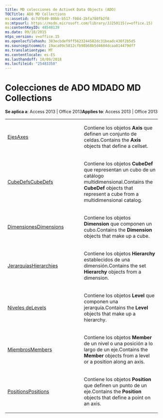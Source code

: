```yaml
---
title: MD colecciones de ActiveX Data Objects (ADO)
TOCTitle: ADO MD Collections
ms:assetid: dc7df649-80bb-b517-f084-2bfa780fb2f8
ms:mtpsurl: https://msdn.microsoft.com/library/JJ250115(v=office.15)
ms:contentKeyID: 48548139
ms.date: 09/18/2015
mtps_version: v=office.15
ms.openlocfilehash: 383ecbdef9ff5623244582dc31beadc436f2b5d5
ms.sourcegitcommit: 19aca09c5812cfb98b68b5d4604dcaa814479df7
ms.translationtype: MT
ms.contentlocale: es-ES
ms.lasthandoff: 10/09/2018
ms.locfileid: "25483358"
---
```

# <a name="ado-md-collections"></a><span data-ttu-id="e56d9-102">Colecciones de ADO MD</span><span class="sxs-lookup"><span data-stu-id="e56d9-102">ADO MD Collections</span></span>


<span data-ttu-id="e56d9-103">**Se aplica a**: Access 2013 | Office 2013</span><span class="sxs-lookup"><span data-stu-id="e56d9-103">**Applies to**: Access 2013 | Office 2013</span></span>

<table>
<colgroup>
<col style="width: 50%" />
<col style="width: 50%" />
</colgroup>
<tbody>
<tr class="odd">
<td><p><span data-ttu-id="e56d9-104"><a href="axes-collection-ado-md.md">Ejes</a></span><span class="sxs-lookup"><span data-stu-id="e56d9-104"><a href="axes-collection-ado-md.md">Axes</a></span></span></p></td>
<td><p><span data-ttu-id="e56d9-105">Contiene los objetos <strong>Axis</strong> que definen un conjunto de celdas.</span><span class="sxs-lookup"><span data-stu-id="e56d9-105">Contains the <strong>Axis</strong> objects that define a cellset.</span></span></p></td>
</tr>
<tr class="even">
<td><p><span data-ttu-id="e56d9-106"><a href="cubedef-object-ado-md.md">CubeDefs</a></span><span class="sxs-lookup"><span data-stu-id="e56d9-106"><a href="cubedef-object-ado-md.md">CubeDefs</a></span></span></p></td>
<td><p><span data-ttu-id="e56d9-107">Contiene los objetos <strong>CubeDef</strong> que representan un cubo de un catálogo multidimensional.</span><span class="sxs-lookup"><span data-stu-id="e56d9-107">Contains the <strong>CubeDef</strong> objects that represent a cube from a multidimensional catalog.</span></span></p></td>
</tr>
<tr class="odd">
<td><p><span data-ttu-id="e56d9-108"><a href="dimension-object-ado-md.md">Dimensiones</a></span><span class="sxs-lookup"><span data-stu-id="e56d9-108"><a href="dimension-object-ado-md.md">Dimensions</a></span></span></p></td>
<td><p><span data-ttu-id="e56d9-109">Contiene los objetos <strong>Dimension</strong> que componen un cubo.</span><span class="sxs-lookup"><span data-stu-id="e56d9-109">Contains the <strong>Dimension</strong> objects that make up a cube.</span></span></p></td>
</tr>
<tr class="even">
<td><p><span data-ttu-id="e56d9-110"><a href="hierarchy-object-ado-md.md">Jerarquías</a></span><span class="sxs-lookup"><span data-stu-id="e56d9-110"><a href="hierarchy-object-ado-md.md">Hierarchies</a></span></span></p></td>
<td><p><span data-ttu-id="e56d9-111">Contiene los objetos <strong>Hierarchy</strong> establecidos de una dimensión.</span><span class="sxs-lookup"><span data-stu-id="e56d9-111">Contains the set <strong>Hierarchy</strong> objects from a dimension.</span></span></p></td>
</tr>
<tr class="odd">
<td><p><span data-ttu-id="e56d9-112"><a href="level-object-ado-md.md">Niveles de</a></span><span class="sxs-lookup"><span data-stu-id="e56d9-112"><a href="level-object-ado-md.md">Levels</a></span></span></p></td>
<td><p><span data-ttu-id="e56d9-113">Contiene los objetos <strong>Level</strong> que componen una jerarquía.</span><span class="sxs-lookup"><span data-stu-id="e56d9-113">Contains the <strong>Level</strong> objects that make up a hierarchy.</span></span></p></td>
</tr>
<tr class="even">
<td><p><span data-ttu-id="e56d9-114"><a href="members-collection-ado-md.md">Miembros</a></span><span class="sxs-lookup"><span data-stu-id="e56d9-114"><a href="members-collection-ado-md.md">Members</a></span></span></p></td>
<td><p><span data-ttu-id="e56d9-115">Contiene los objetos <strong>Member</strong> de un nivel o una posición a lo largo de un eje.</span><span class="sxs-lookup"><span data-stu-id="e56d9-115">Contains the <strong>Member</strong> objects from a level or a position along an axis.</span></span></p></td>
</tr>
<tr class="odd">
<td><p><span data-ttu-id="e56d9-116"><a href="positions-collection-ado-md.md">Positions</a></span><span class="sxs-lookup"><span data-stu-id="e56d9-116"><a href="positions-collection-ado-md.md">Positions</a></span></span></p></td>
<td><p><span data-ttu-id="e56d9-117">Contiene los objetos <strong>Position</strong> que definen un punto de un eje.</span><span class="sxs-lookup"><span data-stu-id="e56d9-117">Contains the <strong>Position</strong> objects that define a point on an axis.</span></span></p></td>
</tr>
</tbody>
</table>

